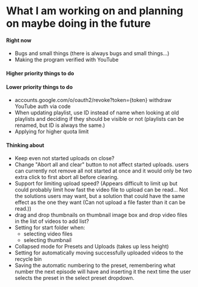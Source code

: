 # What I am working on and planning on maybe doing in the future

#### Right now
- Bugs and small things (there is always bugs and small things...)
- Making the program verified with YouTube

#### Higher priority things to do

#### Lower priority things to do
- accounts.google.com/o/oauth2/revoke?token={token} withdraw YouTube auth via code
- When updating playlist, use ID instead of name when looking at old
playlists and deciding if they should be visible or not (playlists can
be renamed, but ID is always the same.)
- Applying for higher quota limit

#### Thinking about
- Keep even not started uploads on close?
- Change "Abort all and clear" button to not affect started uploads.
users can currently not remove all not started at once and it would
only be two extra click to first abort all before clearing.
- Support for limiting upload speed? (Appears difficult to limit up but
could probably limit how fast the video file to upload can be read... Not
the solutions users may want, but a solution that could have the same effect
as the one they want (Can not upload a file faster than it can be read.))
- drag and drop thumbnails on thumbnail image box 
and drop video files in the list of videos to add list?
- Setting for start folder when:
  - selecting video files
  - selecting thumbnail
- Collapsed mode for Presets and Uploads (takes up less height)
- Setting for automatically moving successfully uploaded videos to the recycle bin
- Saving the automatic numbering to the preset, remembering what number 
the next episode will have and inserting it the next time the user selects 
the preset in the select preset dropdown.
